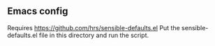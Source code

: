 Emacs config
-------

Requires https://github.com/hrs/sensible-defaults.el
Put the sensible-defaults.el file in this directory and run the script.